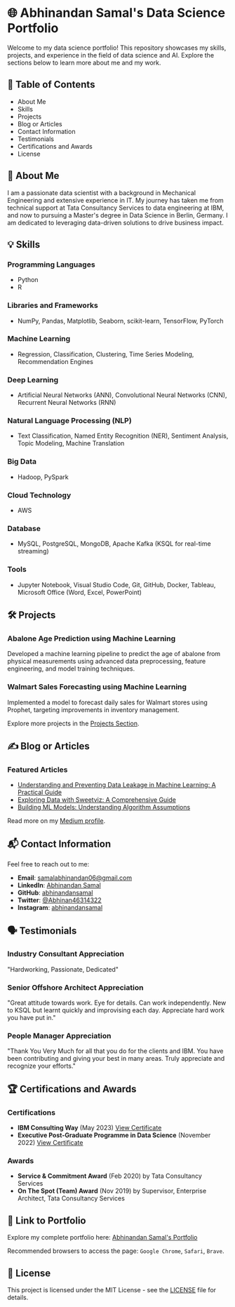 # 🌐 Abhinandan Samal's Data Science Portfolio

Welcome to my data science portfolio! This repository showcases my skills, projects, and experience in the field of data science and AI. Explore the sections below to learn more about me and my work.

## 📑 Table of Contents
- About Me
- Skills
- Projects
- Blog or Articles
- Contact Information
- Testimonials
- Certifications and Awards
- License

## 🚀 About Me
I am a passionate data scientist with a background in Mechanical Engineering and extensive experience in IT. My journey has taken me from technical support at Tata Consultancy Services to data engineering at IBM, and now to pursuing a Master's degree in Data Science in Berlin, Germany. I am dedicated to leveraging data-driven solutions to drive business impact.

## 💡 Skills
### Programming Languages
- Python
- R

### Libraries and Frameworks
- NumPy, Pandas, Matplotlib, Seaborn, scikit-learn, TensorFlow, PyTorch

### Machine Learning
- Regression, Classification, Clustering, Time Series Modeling, Recommendation Engines

### Deep Learning
- Artificial Neural Networks (ANN), Convolutional Neural Networks (CNN), Recurrent Neural Networks (RNN)

### Natural Language Processing (NLP)
- Text Classification, Named Entity Recognition (NER), Sentiment Analysis, Topic Modeling, Machine Translation

### Big Data
- Hadoop, PySpark

### Cloud Technology
- AWS

### Database
- MySQL, PostgreSQL, MongoDB, Apache Kafka (KSQL for real-time streaming)

### Tools
- Jupyter Notebook, Visual Studio Code, Git, GitHub, Docker, Tableau, Microsoft Office (Word, Excel, PowerPoint)

## 🛠️ Projects
### Abalone Age Prediction using Machine Learning
Developed a machine learning pipeline to predict the age of abalone from physical measurements using advanced data preprocessing, feature engineering, and model training techniques.

### Walmart Sales Forecasting using Machine Learning
Implemented a model to forecast daily sales for Walmart stores using Prophet, targeting improvements in inventory management.

Explore more projects in the [Projects Section](https://abhinandansamal.github.io#projects).

## ✍️ Blog or Articles
### Featured Articles
- [Understanding and Preventing Data Leakage in Machine Learning: A Practical Guide](https://medium.com/@abhinandan198/understanding-and-preventing-data-leakage-in-machine-learning-a-practical-guide-109c2cec4d3d)
- [Exploring Data with Sweetviz: A Comprehensive Guide](https://medium.com/@abhinandan198/exploring-data-with-sweetviz-a-comprehensive-guide-4ccd7d59d957)
- [Building ML Models: Understanding Algorithm Assumptions](https://medium.com/@abhinandan198/building-ml-models-understanding-algorithm-assumptions-a5e5c462ce09)

Read more on my [Medium profile](https://medium.com/@abhinandan198).

## 📬 Contact Information
Feel free to reach out to me:
- **Email**: [samalabhinandan06@gmail.com](mailto:samalabhinandan06@gmail.com)
- **LinkedIn**: [Abhinandan Samal](https://www.linkedin.com/in/abhinandan-samal-1bb4577a/)
- **GitHub**: [abhinandansamal](https://github.com/abhinandansamal)
- **Twitter**: [@Abhinan46314322](https://x.com/Abhinan46314322)
- **Instagram**: [abhinandansamal](https://www.instagram.com/abhinandansamal/)

## 🗣️ Testimonials
### Industry Consultant Appreciation
"Hardworking, Passionate, Dedicated"

### Senior Offshore Architect Appreciation
"Great attitude towards work. Eye for details. Can work independently. New to KSQL but learnt quickly and improvising each day. Appreciate hard work you have put in."

### People Manager Appreciation
"Thank You Very Much for all that you do for the clients and IBM. You have been contributing and giving your best in many areas. Truly appreciate and recognize your efforts."

## 🏆 Certifications and Awards
### Certifications
- **IBM Consulting Way** (May 2023) [View Certificate](https://www.credly.com/badges/273ed09a-7fee-4562-a1bf-5581eb98248f/linked_in_profile)
- **Executive Post-Graduate Programme in Data Science** (November 2022) [View Certificate](https://www.credential.net/89d94967-1ccc-4b2c-81b3-651f2e7fcfb4#gs.a0c31f)

### Awards
- **Service & Commitment Award** (Feb 2020) by Tata Consultancy Services
- **On The Spot (Team) Award** (Nov 2019) by Supervisor, Enterprise Architect, Tata Consultancy Services

## 🔗 Link to Portfolio
Explore my complete portfolio here: [Abhinandan Samal's Portfolio](https://abhinandansamal.github.io)

Recommended browsers to access the page: `Google Chrome`, `Safari`, `Brave`.

## 📜 License
This project is licensed under the MIT License - see the [LICENSE](https://github.com/abhinandansamal/abhinandansamal.github.io/blob/main/LICENSE) file for details.
